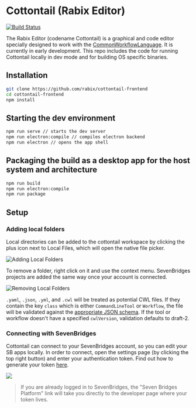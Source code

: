 

# Cottontail (Rabix Editor)
[![Build Status](https://travis-ci.org/rabix/cottontail-frontend.svg?branch=master)](https://travis-ci.org/rabix/cottontail-frontend)


The Rabix Editor (codename Cottontail) is a graphical and code editor specially designed to work with the [CommonWorkflowLanguage](https://github.com/common-workflow-language/common-workflow-language). It is currently in early development. This repo includes the code for running Cottontail locally in dev mode and for building OS specific binaries.

## Installation

```bash
git clone https://github.com/rabix/cottontail-frontend
cd cottontail-frontend
npm install
```

## Starting the dev environment
```bash
npm run serve // starts the dev server
npm run electron:compile // compiles electron backend
npm run electron // opens the app shell
```

## Packaging the build as a desktop app for the host system and architecture
```bash
npm run build
npm run electron:compile
npm run package
```

## Setup

### Adding local folders

Local directories can be added to the cottontail workspace by clicking the plus icon next to Local Files, which will open the native file picker.

![Adding Local Folders](http://i.imgur.com/jNAnyQe.png)

To remove a folder, right click on it and use the context menu. SevenBridges projects are added the same way once your account is connected.

![Removing Local Folders](http://i.imgur.com/I7dHDad.png)

`.yaml`, `.json`, `.yml`, and `.cwl` will be treated as potential CWL files. If they contain the key `class` which is either `CommandLineTool` or `Workflow`, the file will be validated against the [appropriate JSON schema](https://github.com/rabix/cwl-ts). If the tool or workflow doesn't have a specified `cwlVersion`, validation defaults to draft-2.

### Connecting with SevenBridges

Cottontail can connect to your SevenBridges account, so you can edit your SB apps locally. In order to connect, open the settings page (by clicking the top right button) and enter your authentication token. Find out how to generate your token [here](http://docs.sevenbridges.com/v1.0/docs/get-your-authentication-token). 

![](http://i.imgur.com/zda5ANH.png)
> If you are already logged in to SevenBridges, the "Seven Bridges Platform" link will take you directly to the developer page where your token lives.
